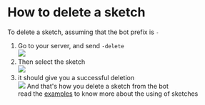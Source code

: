 # How to delete a sketch
To delete a sketch, assuming that the bot prefix is `-`

1. Go to your server, and send `-delete`\
![](https://i.imgur.com/6suGVjT.jpg)
2. Then select the sketch\
![](https://i.imgur.com/eR1TGvD.jpg)
3. it should give you a successful deletion\
![](https://i.imgur.com/WoUDnJa.jpg)
And that's how you delete a sketch from the bot\
read the [examples](../examples/) to know more about the using of sketches